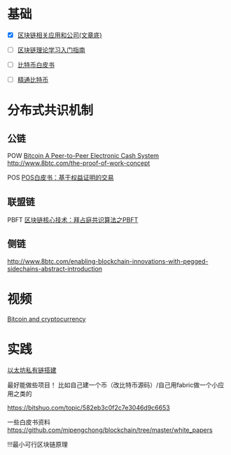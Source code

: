 # 基础
- [x] [区块链相关应用和公司(文章底)](http://www.8btc.com/what-is-blockchain)
- [ ] [区块链理论学习入门指南](https://daimajia.com/2017/08/24/how-to-start-blockchain-learning)
- [ ] [比特币白皮书](比特币白皮书：一种点对点的电子现金系统)
- [ ] [精通比特币](http://zhibimo.com/read/wang-miao/mastering-bitcoin/index.html)


# 分布式共识机制
## 公链
POW [Bitcoin A Peer-to-Peer Electronic Cash System](http://www.8btc.com/wiki/bitcoin-a-peer-to-peer-electronic-cash-system)
http://www.8btc.com/the-proof-of-work-concept

POS [POS白皮书：基于权益证明的交易](http://www.8btc.com/pos-white-book)

## 联盟链
PBFT [区块链核心技术：拜占庭共识算法之PBFT](https://www.jianshu.com/p/fb5edf031afd)

## 侧链
http://www.8btc.com/enabling-blockchain-innovations-with-pegged-sidechains-abstract-introduction

# 视频
[Bitcoin and cryptocurrency](https://www.coursera.org/learn/cryptocurrency)

# 实践
[以太坊私有链搭建](https://zhuanlan.zhihu.com/p/27106175)

最好能做些项目！  比如自己建一个币（改比特币源码）/自己用fabric做一个小应用之类的



https://bitshuo.com/topic/582eb3c0f2c7e3046d9c6653 

一些白皮书资料 https://github.com/mipengchong/blockchain/tree/master/white_papers

!!!最小可行区块链原理